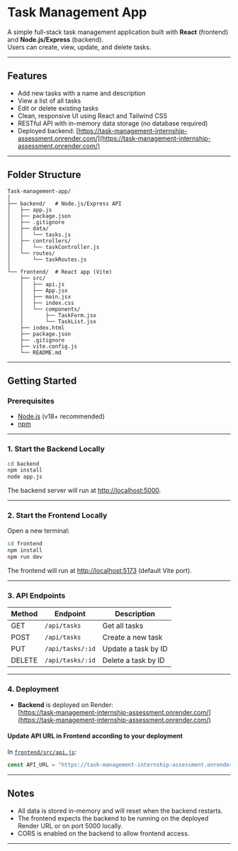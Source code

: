 # Task Management App

A simple full-stack task management application built with **React** (frontend) and **Node.js/Express** (backend).  
Users can create, view, update, and delete tasks.

---

## Features

- Add new tasks with a name and description
- View a list of all tasks
- Edit or delete existing tasks
- Clean, responsive UI using React and Tailwind CSS
- RESTful API with in-memory data storage (no database required)
- Deployed backend: [https://task-management-internship-assessment.onrender.com/](https://task-management-internship-assessment.onrender.com/)

---

## Folder Structure

```
Task-management-app/
│
├── backend/   # Node.js/Express API
│   ├── app.js
│   ├── package.json
│   ├── .gitignore
│   ├── data/
│   │   └── tasks.js
│   ├── controllers/
│   │   └── taskController.js
│   └── routes/
│       └── taskRoutes.js
│
└── frontend/  # React app (Vite)
    ├── src/
    │   ├── api.js
    │   ├── App.jsx
    │   ├── main.jsx
    │   ├── index.css
    │   └── components/
    │       ├── TaskForm.jsx
    │       └── TaskList.jsx
    ├── index.html
    ├── package.json
    ├── .gitignore
    ├── vite.config.js
    └── README.md
```

---

## Getting Started

### Prerequisites

- [Node.js](https://nodejs.org/) (v18+ recommended)
- [npm](https://www.npmjs.com/)

---

### 1. Start the Backend Locally

```sh
cd backend
npm install
node app.js
```

The backend server will run at [http://localhost:5000](http://localhost:5000).

---

### 2. Start the Frontend Locally

Open a new terminal:

```sh
cd frontend
npm install
npm run dev
```

The frontend will run at [http://localhost:5173](http://localhost:5173) (default Vite port).

---

### 3. API Endpoints

| Method | Endpoint         | Description            |
|--------|------------------|------------------------|
| GET    | `/api/tasks`     | Get all tasks          |
| POST   | `/api/tasks`     | Create a new task      |
| PUT    | `/api/tasks/:id` | Update a task by ID    |
| DELETE | `/api/tasks/:id` | Delete a task by ID    |

---

### 4. Deployment

- **Backend** is deployed on Render:  
  [https://task-management-internship-assessment.onrender.com/](https://task-management-internship-assessment.onrender.com/)

#### Update API URL in Frontend according to your deployment

In [`frontend/src/api.js`](frontend/src/api.js):

```js
const API_URL = "https://task-management-internship-assessment.onrender.com/api/tasks";
```

---

## Notes

- All data is stored in-memory and will reset when the backend restarts.
- The frontend expects the backend to be running on the deployed Render URL or on port 5000 locally.
- CORS is enabled on the backend to allow frontend access.

---
